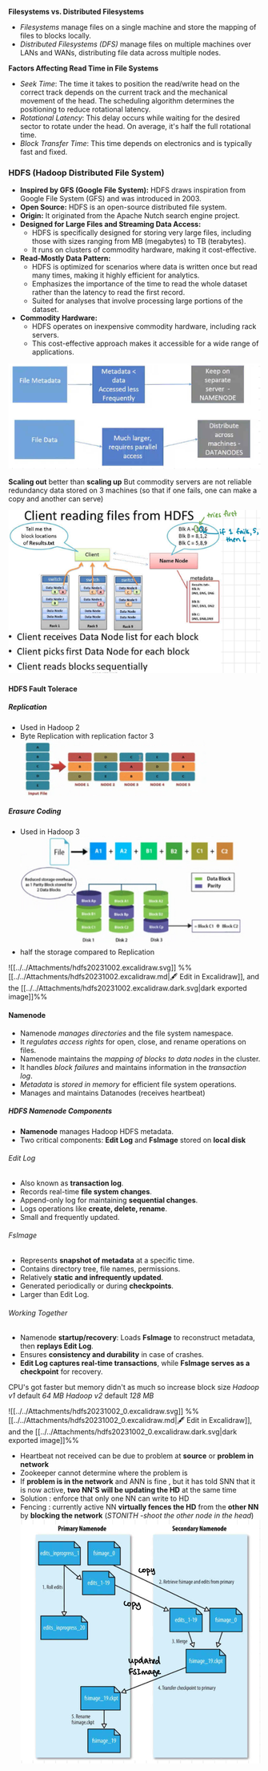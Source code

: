 **Filesystems vs. Distributed Filesystems**

- _Filesystems_ manage files on a single machine and store the mapping of files to blocks locally.
- _Distributed Filesystems (DFS)_ manage files on multiple machines over LANs and WANs, distributing file data across multiple nodes.

**Factors Affecting Read Time in File Systems**

- _Seek Time_: The time it takes to position the read/write head on the correct track depends on the current track and the mechanical movement of the head. The scheduling algorithm determines the positioning to reduce rotational latency.
- _Rotational Latency_: This delay occurs while waiting for the desired sector to rotate under the head. On average, it's half the full rotational time.
- _Block Transfer Time_: This time depends on electronics and is typically fast and fixed.


### **HDFS (Hadoop Distributed File System)**

- **Inspired by GFS (Google File System):** HDFS draws inspiration from Google File System (GFS) and was introduced in 2003.
- **Open Source:** HDFS is an open-source distributed file system.
- **Origin:** It originated from the Apache Nutch search engine project.
- **Designed for Large Files and Streaming Data Access:**
    - HDFS is specifically designed for storing very large files, including those with sizes ranging from MB (megabytes) to TB (terabytes).
    - It runs on clusters of commodity hardware, making it cost-effective.
- **Read-Mostly Data Pattern:**
    - HDFS is optimized for scenarios where data is written once but read many times, making it highly efficient for analytics.
    - Emphasizes the importance of the time to read the whole dataset rather than the latency to read the first record.
    - Suited for analyses that involve processing large portions of the dataset.
- **Commodity Hardware:**
    - HDFS operates on inexpensive commodity hardware, including rack servers.
    - This cost-effective approach makes it accessible for a wide range of applications.

![](../../Attachments/hdfs-20230928.png)

**Scaling out** better than **scaling up** 
But commodity servers are not reliable
redundancy data stored on 3 machines (so that if one fails, one can make a copy and another can serve)

![](../../Attachments/hdfs-20230928-1.png)

#### HDFS Fault Tolerace
##### Replication
- Used in Hadoop 2
- Byte Replication with replication factor 3
![](../../Attachments/hdfs-20230928-3.png)

##### Erasure Coding
- Used in Hadoop 3
 ![](../../Attachments/hdfs-20230928-4.png)
- half the storage compared to Replication

![[../../Attachments/hdfs20231002.excalidraw.svg]]
%%[[../../Attachments/hdfs20231002.excalidraw.md|🖋 Edit in Excalidraw]], and the [[../../Attachments/hdfs20231002.excalidraw.dark.svg|dark exported image]]%%
#### **Namenode**
- Namenode *manages directories* and the file system namespace.
- It *regulates access rights* for open, close, and rename operations on files.
- Namenode maintains the *mapping of blocks to data nodes* in the cluster.
- It handles *block failures* and maintains information in the *transaction log*.
- *Metadata* is *stored in memory* for efficient file system operations.
- Manages and maintains Datanodes (receives heartbeat)
##### HDFS Namenode Components

- **Namenode** manages Hadoop HDFS metadata.
- Two critical components: **Edit Log** and **FsImage** stored on **local disk**

###### Edit Log
- Also known as **transaction log**.
- Records real-time **file system changes**.
- Append-only log for maintaining **sequential changes**.
- Logs operations like **create, delete, rename**.
- Small and frequently updated.

###### FsImage
- Represents **snapshot of metadata** at a specific time.
- Contains directory tree, file names, permissions.
- Relatively **static and infrequently updated**.
- Generated periodically or during **checkpoints**.
- Larger than Edit Log.

###### Working Together
- Namenode **startup/recovery**: Loads **FsImage** to reconstruct metadata, then **replays Edit Log**.
- Ensures **consistency and durability** in case of crashes.
- **Edit Log captures real-time transactions**, while **FsImage serves as a checkpoint** for recovery.

CPU's got faster but memory didn't as much so increase block size 
*Hadoop v1* default *64 MB*
*Hadoop v2* default *128 MB*


![[../../Attachments/hdfs20231002_0.excalidraw.svg]]
%%[[../../Attachments/hdfs20231002_0.excalidraw.md|🖋 Edit in Excalidraw]], and the [[../../Attachments/hdfs20231002_0.excalidraw.dark.svg|dark exported image]]%%
- Heartbeat not received can be due to problem at **source** or **problem in network**
- Zookeeper cannot determine where the problem is
- If **problem is in the network** and ANN is fine , but it has told SNN that it is now active, **two NN'S will be updating the HD** at the same time
-  Solution : enforce that only one NN can write to HD
- Fencing : currently active NN **virtually fences the HD** from the **other NN** by **blocking the network** (*STONITH -shoot the other node in the head*)
![](../../Attachments/hdfs-20231001.png)


